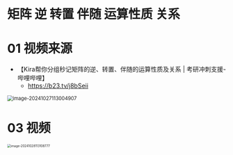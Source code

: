 # 矩阵 逆 转置 伴随 运算性质 关系



# 01 视频来源

* 【Kira帮你分组秒记矩阵的逆、转置、伴随的运算性质及关系 | 考研冲刺支援-哔哩哔哩】
  *  https://b23.tv/j8bSeii

<img src="https://cvp.oss-cn-shanghai.aliyuncs.com/202410271130957.png" alt="image-20241027113004907" style="zoom: 80%;" />



# 03 视频

<img src="https://cvp.oss-cn-shanghai.aliyuncs.com/202410281131886.png" alt="image-20241028113108777" style="zoom:50%;" />